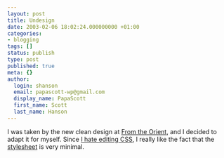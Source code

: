 ```yaml
---
layout: post
title: Undesign
date: 2003-02-06 18:02:24.000000000 +01:00
categories:
- blogging
tags: []
status: publish
type: post
published: true
meta: {}
author:
  login: shanson
  email: papascott-wp@gmail.com
  display_name: PapaScott
  first_name: Scott
  last_name: Hanson
---
```

<p>I was taken by the new clean design at <a title="From the Orient" href="http://www.dellah.com/orient/">From the Orient</a>, and I decided to adapt it for myself. Since <a href="https://www.papascott.de/2003/01/08/2066.php">I hate editing CSS</a>, I really like the fact that the <a href="/orient.css">stylesheet</a> is very minimal.</p>
